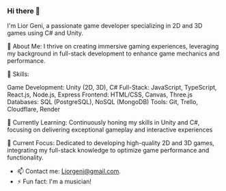 ### Hi there 👋

I'm Lior Geni, a passionate game developer specializing in 2D and 3D games using C# and Unity.

💼 About Me:
I thrive on creating immersive gaming experiences, leveraging my background in full-stack development to enhance game mechanics and performance.

💬 Skills:

Game Development: Unity (2D, 3D), C#
Full-Stack: JavaScript, TypeScript, React.js, Node.js, Express
Frontend: HTML/CSS, Canvas, Three.js
Databases: SQL (PostgreSQL), NoSQL (MongoDB)
Tools: Git, Trello, Cloudflare, Render


🌱 Currently Learning:
Continuously honing my skills in Unity and C#, focusing on delivering exceptional gameplay and interactive experiences

🔭 Current Focus:
Dedicated to developing high-quality 2D and 3D games, integrating my full-stack knowledge to optimize game performance and functionality.

- 📫 Contact me: Liorgeni@gmail.com.
- ⚡ Fun fact: I'm a musician!
